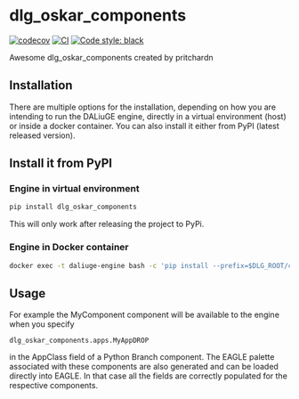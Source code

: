 # dlg_oskar_components

[![codecov](https://codecov.io/gh/pritchardn/dlg_oskar_components/branch/main/graph/badge.svg?token=dlg_oskar_components_token_here)](https://codecov.io/gh/pritchardn/dlg_oskar_components)
[![CI](https://github.com/pritchardn/dlg_oskar_components/actions/workflows/main.yml/badge.svg)](https://github.com/pritchardn/dlg_oskar_components/actions/workflows/main.yml)
[![Code style: black](https://img.shields.io/badge/code%20style-black-000000.svg)](https://github.com/psf/black)


Awesome dlg_oskar_components created by pritchardn

## Installation

There are multiple options for the installation, depending on how you are intending to run the DALiuGE engine, directly in a virtual environment (host) or inside a docker container. You can also install it either from PyPI (latest released version).

## Install it from PyPI

### Engine in virtual environment
```bash
pip install dlg_oskar_components
```
This will only work after releasing the project to PyPi.
### Engine in Docker container
```bash
docker exec -t daliuge-engine bash -c 'pip install --prefix=$DLG_ROOT/code dlg_oskar_components'
```
## Usage
For example the MyComponent component will be available to the engine when you specify 
```
dlg_oskar_components.apps.MyAppDROP
```
in the AppClass field of a Python Branch component. The EAGLE palette associated with these components are also generated and can be loaded directly into EAGLE. In that case all the fields are correctly populated for the respective components.

